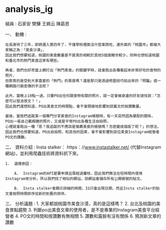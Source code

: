 # analysis_ig
組員 : 石家安 樊驊 王姵云 陳勗恩

一、	動機 :

    在長庚待了三年，即將邁入第四年了，不僅學校裡面沒什麼東西吃，連外面的「桃園市」都被大家稱之為：「美食沙漠」，
    因此我們想要知道，桃園的美食數量是不是真的相較於其他5個直轄市較少，同時也想知道桃園和臺北市的熱門美食店家有哪些。

    再者，我們也好奇當上網打出「熱門美食」的關鍵字時，就會跑出各種看起來非常好吃的食物的照片，
    但那真的是受到大家喜愛的「熱門」的美食嗎？還是那只是透過修圖技巧拍出來的「照騙」或一種網路行銷宣傳的手法呢？

    此外，當晚上10點一過，只要PO出任何跟食物有關的照片，就一定會被身邊的好友撻伐說：「怎麼可以發消夜文？！」
    因此我們還想知道，PO出美食文的時間點，會不會間接地影響到該篇文的按讚數量。

    最後，當我們追蹤某一個專門分享美食的Instagram帳號時，有一天突然因為葉配的關係，
    PO出一張自己戴眼鏡的照片，又或是平常PO出各種生活自拍照，
    心裡就會跑出一種「恩？我追蹤的不應該是推薦美食的帳號嗎？怎麼變成個版了呢？」的想法，
    因此我們也想要知道，PO出自拍照，和其他的因素，會不會影響到該位美食Instagram經營者PO文的讚數。

二、	資料介紹 : 
Insta stalker： https：//www.instastalker.net/ (代替Instagram網站)，並利用爬蟲技術將資料抓下來。

    1.	選擇原因：

        A.	Instagram的API是要申請且需經過審核，因此我們無法在短時間內使用Instagram來分析，所以我們找了相似的網站，該網站會儲存所有公開帳號的貼文。

        B.	Insta stalker會顯示詳細的時間，IG只會出現日期，而且Insta stalker的貼文會按照時間排序從新的到舊的排序。

三、	分析議題 : 
    1.	大家都說桃園市美食沙漠，真的是這樣嗎？
    2.  台北及桃園的美食景點趨勢
    3. 判斷po出美食文章的使用者，是不是專業的Instagram美食平台經營者
    4. PO文的時間和按讚數有無相關
    5. 讚數和露臉有沒有關係
    6. 預測新文章的讚數
